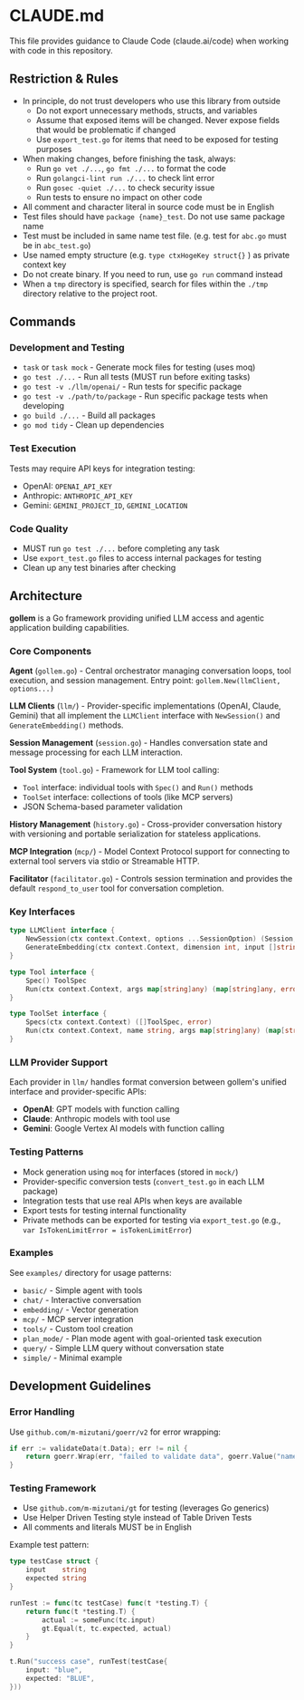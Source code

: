 # CLAUDE.md

This file provides guidance to Claude Code (claude.ai/code) when working with code in this repository.

## Restriction & Rules

- In principle, do not trust developers who use this library from outside
  - Do not export unnecessary methods, structs, and variables
  - Assume that exposed items will be changed. Never expose fields that would be problematic if changed
  - Use `export_test.go` for items that need to be exposed for testing purposes
- When making changes, before finishing the task, always:
  - Run `go vet ./...`, `go fmt ./...` to format the code
  - Run `golangci-lint run ./...` to check lint error
  - Run `gosec -quiet ./...` to check security issue
  - Run tests to ensure no impact on other code
- All comment and character literal in source code must be in English
- Test files should have `package {name}_test`. Do not use same package name
- Test must be included in same name test file. (e.g. test for `abc.go` must be in `abc_test.go`)
- Use named empty structure (e.g. `type ctxHogeKey struct{}` ) as private context key
- Do not create binary. If you need to run, use `go run` command instead
- When a `tmp` directory is specified, search for files within the `./tmp` directory relative to the project root.

## Commands

### Development and Testing
- `task` or `task mock` - Generate mock files for testing (uses moq)
- `go test ./...` - Run all tests (MUST run before exiting tasks)
- `go test -v ./llm/openai/` - Run tests for specific package
- `go test -v ./path/to/package` - Run specific package tests when developing
- `go build ./...` - Build all packages
- `go mod tidy` - Clean up dependencies

### Test Execution
Tests may require API keys for integration testing:
- OpenAI: `OPENAI_API_KEY`
- Anthropic: `ANTHROPIC_API_KEY`
- Gemini: `GEMINI_PROJECT_ID`, `GEMINI_LOCATION`

### Code Quality
- MUST run `go test ./...` before completing any task
- Use `export_test.go` files to access internal packages for testing
- Clean up any test binaries after checking

## Architecture

**gollem** is a Go framework providing unified LLM access and agentic application building capabilities.

### Core Components

**Agent** (`gollem.go`) - Central orchestrator managing conversation loops, tool execution, and session management. Entry point: `gollem.New(llmClient, options...)`

**LLM Clients** (`llm/`) - Provider-specific implementations (OpenAI, Claude, Gemini) that all implement the `LLMClient` interface with `NewSession()` and `GenerateEmbedding()` methods.

**Session Management** (`session.go`) - Handles conversation state and message processing for each LLM interaction.

**Tool System** (`tool.go`) - Framework for LLM tool calling:
- `Tool` interface: individual tools with `Spec()` and `Run()` methods
- `ToolSet` interface: collections of tools (like MCP servers)
- JSON Schema-based parameter validation

**History Management** (`history.go`) - Cross-provider conversation history with versioning and portable serialization for stateless applications.

**MCP Integration** (`mcp/`) - Model Context Protocol support for connecting to external tool servers via stdio or Streamable HTTP.

**Facilitator** (`facilitator.go`) - Controls session termination and provides the default `respond_to_user` tool for conversation completion.

### Key Interfaces

```go
type LLMClient interface {
    NewSession(ctx context.Context, options ...SessionOption) (Session, error)
    GenerateEmbedding(ctx context.Context, dimension int, input []string) ([][]float64, error)
}

type Tool interface {
    Spec() ToolSpec
    Run(ctx context.Context, args map[string]any) (map[string]any, error)
}

type ToolSet interface {
    Specs(ctx context.Context) ([]ToolSpec, error)
    Run(ctx context.Context, name string, args map[string]any) (map[string]any, error)
}
```

### LLM Provider Support

Each provider in `llm/` handles format conversion between gollem's unified interface and provider-specific APIs:
- **OpenAI**: GPT models with function calling
- **Claude**: Anthropic models with tool use
- **Gemini**: Google Vertex AI models with function calling

### Testing Patterns

- Mock generation using `moq` for interfaces (stored in `mock/`)
- Provider-specific conversion tests (`convert_test.go` in each LLM package)
- Integration tests that use real APIs when keys are available
- Export tests for testing internal functionality
- Private methods can be exported for testing via `export_test.go` (e.g., `var IsTokenLimitError = isTokenLimitError`)

### Examples

See `examples/` directory for usage patterns:
- `basic/` - Simple agent with tools
- `chat/` - Interactive conversation
- `embedding/` - Vector generation
- `mcp/` - MCP server integration
- `tools/` - Custom tool creation
- `plan_mode/` - Plan mode agent with goal-oriented task execution
- `query/` - Simple LLM query without conversation state
- `simple/` - Minimal example

## Development Guidelines

### Error Handling
Use `github.com/m-mizutani/goerr/v2` for error wrapping:
```go
if err := validateData(t.Data); err != nil {
    return goerr.Wrap(err, "failed to validate data", goerr.Value("name", t.Name))
}
```

### Testing Framework
- Use `github.com/m-mizutani/gt` for testing (leverages Go generics)
- Use Helper Driven Testing style instead of Table Driven Tests
- All comments and literals MUST be in English

Example test pattern:
```go
type testCase struct {
    input    string
    expected string
}

runTest := func(tc testCase) func(t *testing.T) {
    return func(t *testing.T) {
        actual := someFunc(tc.input)
        gt.Equal(t, tc.expected, actual)
    }
}

t.Run("success case", runTest(testCase{
    input: "blue",
    expected: "BLUE",
}))
```